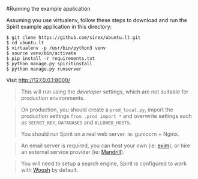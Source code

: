 #Running the example application

Assuming you use virtualenv, follow these steps to download and run the
Spirit example application in this directory:


    $ git clone https://github.com/sirex/ubuntu.lt.git
    $ cd ubuntu.lt
    $ virtualenv -p /usr/bin/python3 venv
    $ source venv/bin/activate
    $ pip install -r requirements.txt
    $ python manage.py spiritinstall
    $ python manage.py runserver

Visit http://127.0.0.1:8000/

> This will run using the *developer* settings,
> which are not suitable for production environments.


> On production, you should create a `prod_local.py`,
> import the production settings `from .prod import *`
> and overwrite settings such as `SECRET_KEY`, `DATABASES` and `ALLOWED_HOSTS`.
>
> You should run Spirit on a real web server. ie: gunicorn + Nginx.


> An email server is required, you can host your own (ie: [exim](http://www.exim.org/)),
> or hire an external service provider (ie: [Mandrill](http://mandrill.com/)).


> You will need to setup a search engine,
> Spirit is configured to work with [Woosh](https://bitbucket.org/mchaput/whoosh/wiki/Home) by default.

